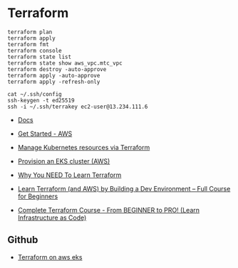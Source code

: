 # Terraform

```code
terraform plan
terraform apply
terraform fmt
terraform console
terraform state list
terraform state show aws_vpc.mtc_vpc
terraform destroy -auto-approve
terraform apply -auto-approve
terraform apply -refresh-only

cat ~/.ssh/config
ssh-keygen -t ed25519
ssh -i ~/.ssh/terrakey ec2-user@13.234.111.6
```

* [Docs](https://developer.hashicorp.com/terraform)

* [Get Started - AWS](https://developer.hashicorp.com/terraform/tutorials/aws-get-started)
* [Manage Kubernetes resources via Terraform](https://developer.hashicorp.com/terraform/tutorials/kubernetes/kubernetes-provider)
* [Provision an EKS cluster (AWS)](https://developer.hashicorp.com/terraform/tutorials/kubernetes/eks)

* [Why You NEED To Learn Terraform](https://www.youtube.com/watch?v=nvNqfgojocs)
* [Learn Terraform (and AWS) by Building a Dev Environment – Full Course for Beginners](https://www.youtube.com/watch?v=iRaai1IBlB0)
* [Complete Terraform Course - From BEGINNER to PRO! (Learn Infrastructure as Code)](https://www.youtube.com/watch?v=7xngnjfIlK4)

## Github

* [Terraform on aws eks](https://github.com/stacksimplify/terraform-on-aws-eks)